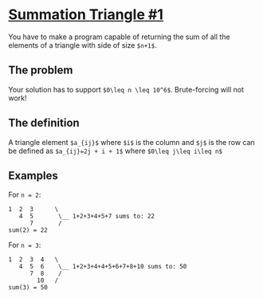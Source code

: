 # [Summation Triangle #1](https://www.codewars.com/kata/summation-triangle-number-1 "https://www.codewars.com/kata/6357825a00fba284e0189798")

You have to make a program capable of returning the sum of all the elements of a triangle with side
of size `$n+1$`.

## The problem

Your solution has to support `$0\leq n \leq 10^6$`. Brute-forcing will not work!

## The definition

A triangle element `$a_{ij}$` where `$i$` is the column and `$j$` is the row can be defined
as `$a_{ij}=2j + i + 1$` where `$0\leq j\leq i\leq n$`

## Examples

For `n = 2`:

```
1  2  3      \
   4  5       \__ 1+2+3+4+5+7 sums to: 22
      7       /
sum(2) = 22
```

For `n = 3`:

```
1  2  3  4   \
   4  5  6    \__ 1+2+3+4+4+5+6+7+8+10 sums to: 50
      7  8    /
        10   /
sum(3) = 50
```